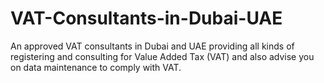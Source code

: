 # VAT-Consultants-in-Dubai-UAE
An approved VAT consultants in Dubai and UAE providing all kinds of registering and consulting for Value Added Tax (VAT) and also advise you on data maintenance to comply with VAT.
